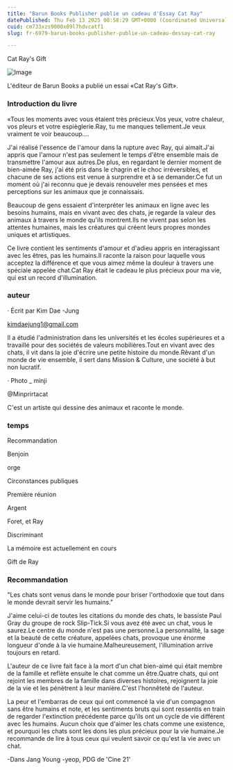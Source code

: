 ```yaml
---
title: "Barun Books Publisher publie un cadeau d'Essay Cat Ray"
datePublished: Thu Feb 13 2025 08:58:29 GMT+0000 (Coordinated Universal Time)
cuid: cm733xzs9000x09l7hdvcatf1
slug: fr-6979-barun-books-publisher-publie-un-cadeau-dessay-cat-ray

---
```



Cat Ray's Gift

![Image](https://cdn.hashnode.com/res/hashnode/image/upload/v1739437108200/7b2ed3c4-f5e1-4f56-b720-733b1d711cc3.jpeg)

L'éditeur de Barun Books a publié un essai «Cat Ray's Gift».

### Introduction du livre

«Tous les moments avec vous étaient très précieux.Vos yeux, votre chaleur, vos pleurs et votre espièglerie.Ray, tu me manques tellement.Je veux vraiment te voir beaucoup….

J'ai réalisé l'essence de l'amour dans la rupture avec Ray, qui aimait.J'ai appris que l'amour n'est pas seulement le temps d'être ensemble mais de transmettre l'amour aux autres.De plus, en regardant le dernier moment de bien-aimée Ray, j'ai été pris dans le chagrin et le choc irréversibles, et chacune de ses actions est venue à surprendre et à se demander.Ce fut un moment où j'ai reconnu que je devais renouveler mes pensées et mes perceptions sur les animaux que je connaissais.

Beaucoup de gens essaient d'interpréter les animaux en ligne avec les besoins humains, mais en vivant avec des chats, je regarde la valeur des animaux à travers le monde qu'ils montrent.Ils ne vivent pas selon les attentes humaines, mais les créatures qui créent leurs propres mondes uniques et artistiques.

Ce livre contient les sentiments d'amour et d'adieu appris en interagissant avec les êtres, pas les humains.Il raconte la raison pour laquelle vous acceptez la différence et que vous aimez même la douleur à travers une spéciale appelée chat.Cat Ray était le cadeau le plus précieux pour ma vie, qui est un record d'illumination.

### auteur

· Écrit par Kim Dae -Jung

kimdaejung1@gmail.com

Il a étudié l'administration dans les universités et les écoles supérieures et a travaillé pour des sociétés de valeurs mobilières.Tout en vivant avec des chats, il vit dans la joie d'écrire une petite histoire du monde.Rêvant d'un monde de vie ensemble, il sert dans Mission & Culture, une société à but non lucratif.

· Photo _ minji

@Minprirtacat

C'est un artiste qui dessine des animaux et raconte le monde.

### temps

Recommandation

Benjoin

orge

Circonstances publiques

Première réunion

Argent

Foret, et Ray

Discriminant

La mémoire est actuellement en cours

Gift de Ray

### Recommandation

"Les chats sont venus dans le monde pour briser l'orthodoxie que tout dans le monde devrait servir les humains."

J'aime celui-ci de toutes les citations du monde des chats, le bassiste Paul Gray du groupe de rock Slip-Tick.Si vous avez été avec un chat, vous le saurez.Le centre du monde n'est pas une personne.La personnalité, la sage et la beauté de cette créature, appelées chats, provoque une énorme longueur d'onde à la vie humaine.Malheureusement, l'illumination arrive toujours en retard.

L'auteur de ce livre fait face à la mort d'un chat bien-aimé qui était membre de la famille et reflète ensuite le chat comme un être.Quatre chats, qui ont rejoint les membres de la famille dans diverses histoires, rejoignent la joie de la vie et les pénètrent à leur manière.C'est l'honnêteté de l'auteur.

La peur et l'embarras de ceux qui ont commencé la vie d'un compagnon sans être humains et note, et les sentiments bruts qui sont ressentis en train de regarder l'extinction précédente parce qu'ils ont un cycle de vie différent avec les humains. Aucun choix que d'aimer les chats comme une existence, et pourquoi les chats sont les dons les plus précieux pour la vie humaine.Je recommande de lire à tous ceux qui veulent savoir ce qu'est la vie avec un chat.

-Dans Jang Young -yeop, PDG de 'Cine 21'